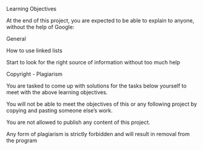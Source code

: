 Learning Objectives

At the end of this project, you are expected to be able to explain to anyone, without the help of Google:



General

How to use linked lists

Start to look for the right source of information without too much help

Copyright - Plagiarism

You are tasked to come up with solutions for the tasks below yourself to meet with the above learning objectives.

You will not be able to meet the objectives of this or any following project by copying and pasting someone else’s work.

You are not allowed to publish any content of this project.

Any form of plagiarism is strictly forbidden and will result in removal from the program
